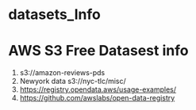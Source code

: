 # datasets_Info
# AWS S3 Free Datasest info
1. s3://amazon-reviews-pds
2. Newyork data	s3://nyc-tlc/misc/
3.	https://registry.opendata.aws/usage-examples/
4. 	https://github.com/awslabs/open-data-registry
